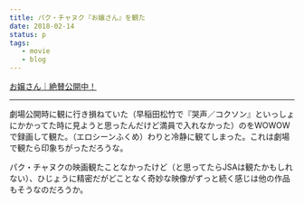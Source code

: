 ```yaml
---
title: パク・チャヌク『お嬢さん』を観た
date: 2018-02-14
status: p
tags:
   - movie
   - blog
---
```


[お嬢さん｜絶賛公開中！](http://ojosan.jp/)

---

劇場公開時に観に行き損ねていた（早稲田松竹で『哭声／コクソン』といっしょにかかってた時に見ようと思ったんだけど満員で入れなかった）のをWOWOWで録画して観た。（エロシーンふくめ）わりと冷静に観てしまった。これは劇場で観たら印象ちがっただろうな。

パク・チャヌクの映画観たことなかったけど（と思ってたらJSAは観たかもしれない）、ひじょうに精密だがどことなく奇妙な映像がずっと続く感じは他の作品もそうなのだろうか。
